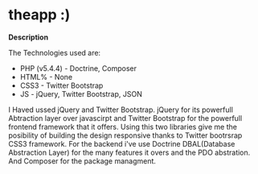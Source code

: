 theapp :)
======

**Description**

The Technologies used are:
  * PHP (v5.4.4) - Doctrine, Composer
  * HTML% - None
  * CSS3 - Twitter Bootstrap
  * JS - jQuery, Twitter Bootstrap, JSON

I Haved ussed jQuery and Twitter Bootstrap. jQuery for its powerfull Abtraction layer over javascirpt and Twitter Bootstrap for the powerfull frontend framework that it offers. Using this two libraries give me the posibility of building the design responsive thanks to Twitter bootrsrap CSS3 framework. For the backend i've use Doctrine DBAL(Database Abstraction Layer) for the many features it overs and the PDO abstration. And Composer for the package managment.

